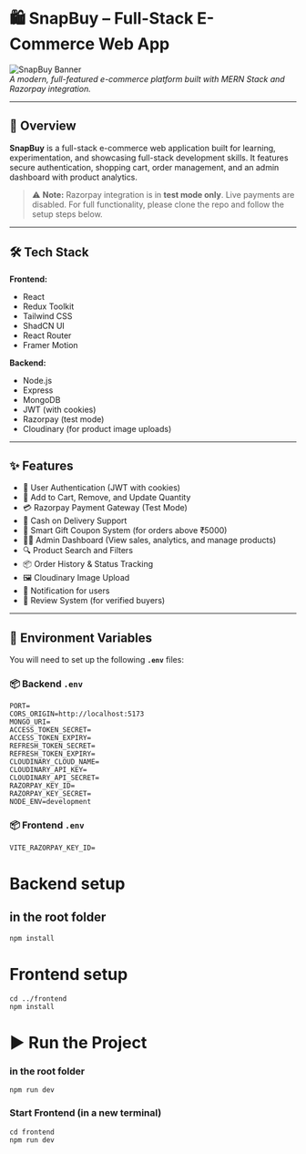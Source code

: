 # 🛍️ SnapBuy – Full-Stack E-Commerce Web App

![SnapBuy Banner](https://res.cloudinary.com/dopcijwrw/image/upload/v1753793210/Screenshot_2025-07-14_191648_jdlfch.png)  
*A modern, full-featured e-commerce platform built with MERN Stack and Razorpay integration.*

---

## 🚀 Overview

**SnapBuy** is a full-stack e-commerce web application built for learning, experimentation, and showcasing full-stack development skills. It features secure authentication, shopping cart, order management, and an admin dashboard with product analytics.  

> ⚠️ **Note:** Razorpay integration is in **test mode only**. Live payments are disabled. For full functionality, please clone the repo and follow the setup steps below.

---

## 🛠️ Tech Stack

**Frontend:**  
- React  
- Redux Toolkit  
- Tailwind CSS  
- ShadCN UI  
- React Router  
- Framer Motion

**Backend:**  
- Node.js  
- Express  
- MongoDB  
- JWT (with cookies)  
- Razorpay (test mode)  
- Cloudinary (for product image uploads)

---

## ✨ Features

- 🔐 User Authentication (JWT with cookies)
- 🛒 Add to Cart, Remove, and Update Quantity
- 💳 Razorpay Payment Gateway (Test Mode)
- 🧾 Cash on Delivery Support
- 🎁 Smart Gift Coupon System (for orders above ₹5000)
- 🧑‍💼 Admin Dashboard (View sales, analytics, and manage products)
- 🔍 Product Search and Filters
- 📦 Order History & Status Tracking
- 🖼️ Cloudinary Image Upload
- 🔔 Notification for users
- 💬 Review System (for verified buyers)

---

## 🔐 Environment Variables

You will need to set up the following **`.env`** files:

### 📦 Backend `.env`

```env
PORT=
CORS_ORIGIN=http://localhost:5173
MONGO_URI=
ACCESS_TOKEN_SECRET=
ACCESS_TOKEN_EXPIRY=
REFRESH_TOKEN_SECRET=
REFRESH_TOKEN_EXPIRY=
CLOUDINARY_CLOUD_NAME=
CLOUDINARY_API_KEY=
CLOUDINARY_API_SECRET=
RAZORPAY_KEY_ID=
RAZORPAY_KEY_SECRET=
NODE_ENV=development
```

### 📦 Frontend `.env`

```env
VITE_RAZORPAY_KEY_ID=
````

# Backend setup
##  in the root folder
```
npm install
```

# Frontend setup
```
cd ../frontend
npm install
```

# ▶️ Run the Project
### in the root folder
```
npm run dev
```
### Start Frontend (in a new terminal)
```
cd frontend
npm run dev
```
